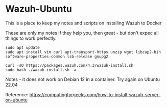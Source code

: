 # Wazuh-Ubuntu
This is a place to keep my notes and scripts on installing Wazuh to Docker

These are only my notes if they help you, then great - but don't expec all things to work perfectly.


```
sudo apt update
sudo apt install vim curl apt-transport-https unzip wget libcap2-bin software-properties-common lsb-release gnupg2
```

```
curl -sO https://packages.wazuh.com/4.3/wazuh-install.sh
sudo bash ./wazuh-install.sh -a
```

Notes - it does not work on Debian 12 in a container.  Try again on Ubuntu 22.04

Reference:
https://computingforgeeks.com/how-to-install-wazuh-server-on-ubuntu

